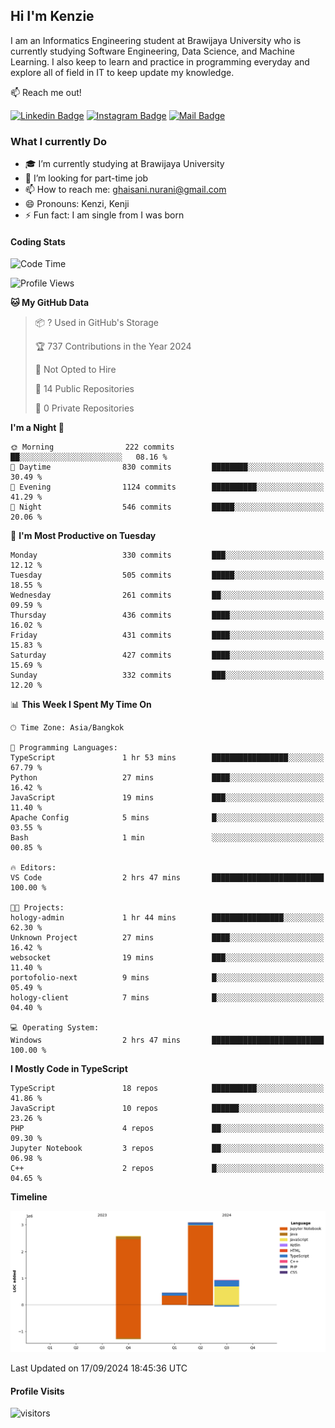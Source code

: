 ## Hi I'm Kenzie


I am an Informatics Engineering student at Brawijaya University who is currently studying Software Engineering, Data Science, and Machine Learning. I also keep to learn and practice in programming everyday and explore all of field in IT to keep update my knowledge.

:mailbox: Reach me out!

[![Linkedin Badge](https://img.shields.io/badge/-Kenzie_Taqiyassar-0e76a8?style=flat&labelColor=0e76a8&logo=linkedin&logoColor=white)](https://www.linkedin.com/in/kenzie-taqiyassar-37458b1aa/) 
[![Instagram Badge](https://img.shields.io/badge/-@__kenziehh_-e84393?style=flat&labelColor=e84393&logo=instagram&logoColor=white)](https://www.instagram.com/_kenziehh/) 
[![Mail Badge](https://img.shields.io/badge/-ghaisani.nurani-c0392b?style=flat&labelColor=c0392b&logo=gmail&logoColor=white)](mailto:ghaisani.nurani@gmail.com)

### What I currently Do

- 🎓 I’m currently studying at Brawijaya University
- 💼 I’m looking for part-time job
- 📫 How to reach me: ghaisani.nurani@gmail.com
- 😄 Pronouns: Kenzi, Kenji
- ⚡ Fun fact: I am single from I was born

#### Coding Stats
<!--START_SECTION:waka-->
![Code Time](http://img.shields.io/badge/Code%20Time-693%20hrs%2049%20mins-blue)

![Profile Views](http://img.shields.io/badge/Profile%20Views-0-blue)

**🐱 My GitHub Data** 

> 📦 ? Used in GitHub's Storage 
 > 
> 🏆 737 Contributions in the Year 2024
 > 
> 🚫 Not Opted to Hire
 > 
> 📜 14 Public Repositories 
 > 
> 🔑 0 Private Repositories 
 > 
**I'm a Night 🦉** 

```text
🌞 Morning                222 commits         ██░░░░░░░░░░░░░░░░░░░░░░░   08.16 % 
🌆 Daytime                830 commits         ████████░░░░░░░░░░░░░░░░░   30.49 % 
🌃 Evening                1124 commits        ██████████░░░░░░░░░░░░░░░   41.29 % 
🌙 Night                  546 commits         █████░░░░░░░░░░░░░░░░░░░░   20.06 % 
```
📅 **I'm Most Productive on Tuesday** 

```text
Monday                   330 commits         ███░░░░░░░░░░░░░░░░░░░░░░   12.12 % 
Tuesday                  505 commits         █████░░░░░░░░░░░░░░░░░░░░   18.55 % 
Wednesday                261 commits         ██░░░░░░░░░░░░░░░░░░░░░░░   09.59 % 
Thursday                 436 commits         ████░░░░░░░░░░░░░░░░░░░░░   16.02 % 
Friday                   431 commits         ████░░░░░░░░░░░░░░░░░░░░░   15.83 % 
Saturday                 427 commits         ████░░░░░░░░░░░░░░░░░░░░░   15.69 % 
Sunday                   332 commits         ███░░░░░░░░░░░░░░░░░░░░░░   12.20 % 
```


📊 **This Week I Spent My Time On** 

```text
🕑︎ Time Zone: Asia/Bangkok

💬 Programming Languages: 
TypeScript               1 hr 53 mins        █████████████████░░░░░░░░   67.79 % 
Python                   27 mins             ████░░░░░░░░░░░░░░░░░░░░░   16.42 % 
JavaScript               19 mins             ███░░░░░░░░░░░░░░░░░░░░░░   11.40 % 
Apache Config            5 mins              █░░░░░░░░░░░░░░░░░░░░░░░░   03.55 % 
Bash                     1 min               ░░░░░░░░░░░░░░░░░░░░░░░░░   00.85 % 

🔥 Editors: 
VS Code                  2 hrs 47 mins       █████████████████████████   100.00 % 

🐱‍💻 Projects: 
hology-admin             1 hr 44 mins        ████████████████░░░░░░░░░   62.30 % 
Unknown Project          27 mins             ████░░░░░░░░░░░░░░░░░░░░░   16.42 % 
websocket                19 mins             ███░░░░░░░░░░░░░░░░░░░░░░   11.40 % 
portofolio-next          9 mins              █░░░░░░░░░░░░░░░░░░░░░░░░   05.49 % 
hology-client            7 mins              █░░░░░░░░░░░░░░░░░░░░░░░░   04.40 % 

💻 Operating System: 
Windows                  2 hrs 47 mins       █████████████████████████   100.00 % 
```

**I Mostly Code in TypeScript** 

```text
TypeScript               18 repos            ██████████░░░░░░░░░░░░░░░   41.86 % 
JavaScript               10 repos            ██████░░░░░░░░░░░░░░░░░░░   23.26 % 
PHP                      4 repos             ██░░░░░░░░░░░░░░░░░░░░░░░   09.30 % 
Jupyter Notebook         3 repos             ██░░░░░░░░░░░░░░░░░░░░░░░   06.98 % 
C++                      2 repos             █░░░░░░░░░░░░░░░░░░░░░░░░   04.65 % 
```



**Timeline**

![Lines of Code chart](https://raw.githubusercontent.com/kenziehh/kenziehh/master/assets/bar_graph.png)


 Last Updated on 17/09/2024 18:45:36 UTC
<!--END_SECTION:waka-->


#### Profile Visits

![visitors](https://visitor-badge.glitch.me/badge?page_id=kenziehh.kenziehh)





